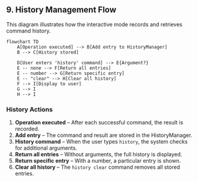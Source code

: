 ## 9. History Management Flow

This diagram illustrates how the interactive mode records and retrieves command history.

```mermaid
flowchart TD
    A[Operation executed] --> B[Add entry to HistoryManager]
    B --> C[History stored]

    D[User enters 'history' command] --> E{Argument?}
    E -- none --> F[Return all entries]
    E -- number --> G[Return specific entry]
    E -- "clear" --> H[Clear all history]
    F --> I[Display to user]
    G --> I
    H --> I
```

### History Actions

1. **Operation executed** – After each successful command, the result is recorded.
2. **Add entry** – The command and result are stored in the HistoryManager.
3. **History command** – When the user types `history`, the system checks for additional arguments.
4. **Return all entries** – Without arguments, the full history is displayed.
5. **Return specific entry** – With a number, a particular entry is shown.
6. **Clear all history** – The `history clear` command removes all stored entries.
